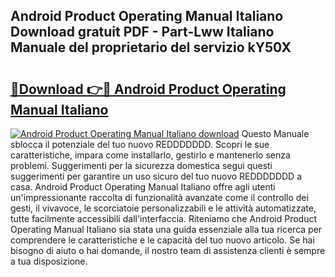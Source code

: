 ## Android Product Operating Manual Italiano Download gratuit PDF - Part-Lww Italiano Manuale del proprietario del servizio kY50X

# <h2><a href="http://dfbdpm.blite.top/?on=Android+Product+Operating+Manual+Italiano">🔗Download 👉🔴 Android Product Operating Manual Italiano</a></h2>

[![Android Product Operating Manual Italiano download](https://i.imgur.com/lujVjoI.png)](http://dfbdpm.blite.top/?on=Android+Product+Operating+Manual+Italiano)
Questo Manuale sblocca il potenziale del tuo nuovo REDDDDDDD. Scopri le sue caratteristiche, impara come installarlo, gestirlo e mantenerlo senza problemi. Suggerimenti per la sicurezza domestica segui questi suggerimenti per garantire un uso sicuro del tuo nuovo REDDDDDDD a casa. Android Product Operating Manual Italiano offre agli utenti un'impressionante raccolta di funzionalità avanzate come il controllo dei gesti, il vivavoce, le scorciatoie personalizzabili e le attività automatizzate, tutte facilmente accessibili dall'interfaccia. Riteniamo che Android Product Operating Manual Italiano sia stata una guida essenziale alla tua ricerca per comprendere le caratteristiche e le capacità del tuo nuovo articolo. Se hai bisogno di aiuto o hai domande, il nostro team di assistenza clienti è sempre a tua disposizione.
